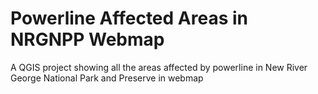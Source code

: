 # Powerline Affected Areas in NRGNPP Webmap 
 A QGIS project showing all the areas affected by powerline in New River George National Park and Preserve in webmap
